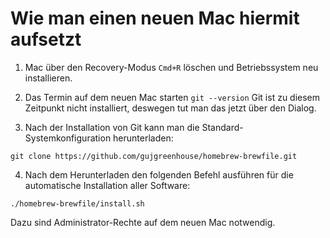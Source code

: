 # Wie man einen neuen Mac hiermit aufsetzt

1. Mac über den Recovery-Modus `Cmd+R` löschen und Betriebssystem neu installieren.

2. Das Termin auf dem neuen Mac starten
`git --version`
Git ist zu diesem Zeitpunkt nicht installiert, deswegen tut man das jetzt über den Dialog.

3. Nach der Installation von Git kann man die Standard-Systemkonfiguration herunterladen:

`git clone https://github.com/gujgreenhouse/homebrew-brewfile.git`

4. Nach dem Herunterladen den folgenden Befehl ausführen für die automatische Installation aller Software:

`./homebrew-brewfile/install.sh`

Dazu sind Administrator-Rechte auf dem neuen Mac notwendig.
